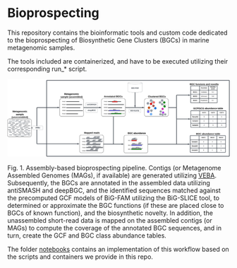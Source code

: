 # Bioprospecting

This repository contains the bioinformatic tools and custom code dedicated to the bioprospecting of Biosynthetic Gene Clusters (BGCs) in marine metagenomic samples.

The tools included are containerized, and have to be executed utilizing their corresponding run_* script. 

<a name="figure1">
</a>

![Figure 1](./figures/Bioprospectig_reads_vs_assembly_dev_workflow.png)

Fig. 1. Assembly-based bioprospecting pipeline. Contigs (or Metagenome Assembled Genomes (MAGs), if available) are generated utilizing [VEBA](https://github.com/jolespin/veba). Subsequently, the BGCs are annotated in the assembled data utilizing antiSMASH and deepBGC, and the identified sequences matched against the precomputed GCF models of BiG-FAM utilizing the BiG-SLICE tool, to determined or approximate the BGC functions (if these are placed close to BGCs of known function), and the biosynthetic novelty. In addition, the unassembled short-read data is mapped on the assembled contigs (or MAGs) to compute the coverage of the annotated BGC sequences, and in turn, create the GCF and BGC class abundance tables.

The folder [notebooks](https://github.com/pereiramemo/bioprospecting/tree/main/notebooks) contains an implementation of this workflow based on the scripts and containers we provide in this repo.